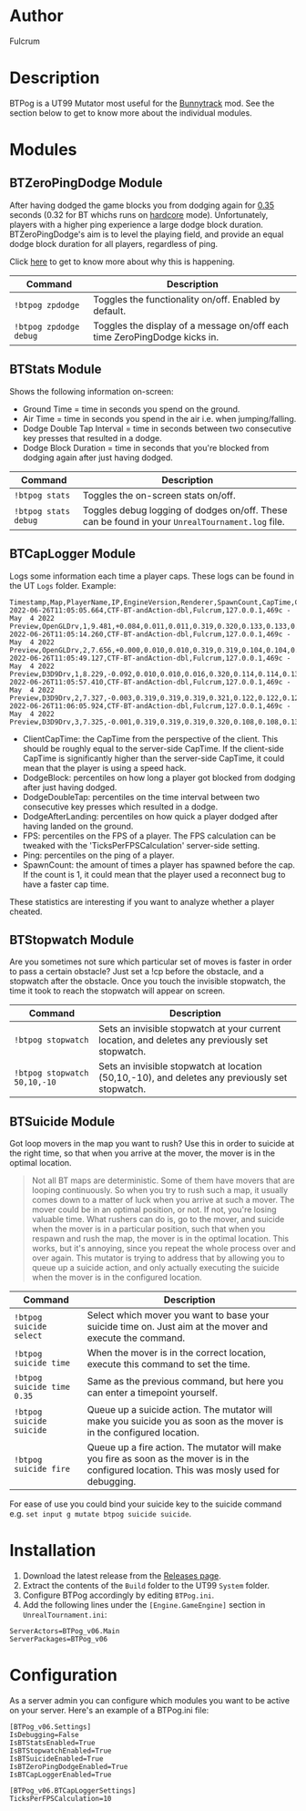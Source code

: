 # Author
Fulcrum

# Description
BTPog is a UT99 Mutator most useful for the [Bunnytrack](https://github.com/mbovijn/BTPlusPlusTE_beta3) mod. See the section below to get to know more about the individual modules.

# Modules

## BTZeroPingDodge Module
After having dodged the game blocks you from dodging again for [0.35](https://github.com/mbovijn/UT99/blob/master/Engine/PlayerPawn.uc#L4254) seconds (0.32 for BT whichs runs on [hardcore](https://github.com/mbovijn/UT99/blob/master/Botpack/DeathMatchPlus.uc#L139) mode). Unfortunately, players with a higher ping experience a large dodge block duration. BTZeroPingDodge's aim is to level the playing field, and provide an equal dodge block duration for all players, regardless of ping.

Click [here](https://github.com/mbovijn/BTPog/blob/master/DodgeBlock.md) to get to know more about why this is happening.

| Command                                           | Description
| ---                                               | ---
| `!btpog zpdodge`                                  | Toggles the functionality on/off. Enabled by default.
| `!btpog zpdodge debug`                            | Toggles the display of a message on/off each time ZeroPingDodge kicks in.

## BTStats Module
Shows the following information on-screen:
- Ground Time = time in seconds you spend on the ground.
- Air Time = time in seconds you spend in the air i.e. when jumping/falling.
- Dodge Double Tap Interval = time in seconds between two consecutive key presses that resulted in a dodge.
- Dodge Block Duration = time in seconds that you're blocked from dodging again after just having dodged.

| Command                                           | Description
| ---                                               | ---
| `!btpog stats`                                    | Toggles the on-screen stats on/off.
| `!btpog stats debug`                              | Toggles debug logging of dodges on/off. These can be found in your `UnrealTournament.log` file.

## BTCapLogger Module
Logs some information each time a player caps. These logs can be found in the UT `Logs` folder. Example:
```
Timestamp,Map,PlayerName,IP,EngineVersion,Renderer,SpawnCount,CapTime,ClientCapTime,DodgeBlock_1PC,DodgeBlock_5PC,DodgeBlock_25PC,DodgeBlock_50PC,DodgeDoubleTap_1PC,DodgeDoubleTap_5PC,DodgeDoubleTap_25PC,DodgeDoubleTap_50PC,DodgeAfterLanding_1PC,DodgeAfterLanding_5PC,DodgeAfterLanding_25PC,DodgeAfterLanding_50PC,FPS_1PC,FPS_5PC,FPS_25PC,FPS_50PC,Ping_1PC,Ping_5PC,Ping_25PC,Ping_50PC
2022-06-26T11:05:05.664,CTF-BT-andAction-dbl,Fulcrum,127.0.0.1,469c - May  4 2022 Preview,OpenGLDrv,1,9.481,+0.084,0.011,0.011,0.319,0.320,0.133,0.133,0.139,0.152,0.000,0.000,0.000,0.000,43,102,191,199,9,9,9,9
2022-06-26T11:05:14.260,CTF-BT-andAction-dbl,Fulcrum,127.0.0.1,469c - May  4 2022 Preview,OpenGLDrv,2,7.656,+0.000,0.010,0.010,0.319,0.319,0.104,0.104,0.122,0.132,0.000,0.000,0.000,0.000,189,197,199,200,9,9,9,9
2022-06-26T11:05:49.127,CTF-BT-andAction-dbl,Fulcrum,127.0.0.1,469c - May  4 2022 Preview,D3D9Drv,1,8.229,-0.092,0.010,0.010,0.016,0.320,0.114,0.114,0.137,0.153,0.000,0.000,0.000,0.000,47,98,188,199,11,11,14,14
2022-06-26T11:05:57.410,CTF-BT-andAction-dbl,Fulcrum,127.0.0.1,469c - May  4 2022 Preview,D3D9Drv,2,7.327,-0.003,0.319,0.319,0.319,0.321,0.122,0.122,0.126,0.143,0.000,0.000,0.000,0.000,192,197,199,200,10,27,27,27
2022-06-26T11:06:05.924,CTF-BT-andAction-dbl,Fulcrum,127.0.0.1,469c - May  4 2022 Preview,D3D9Drv,3,7.325,-0.001,0.319,0.319,0.319,0.320,0.108,0.108,0.133,0.157,0.000,0.000,0.000,0.000,194,194,199,200,10,10,10,10
```
- ClientCapTime: the CapTime from the perspective of the client. This should be roughly equal to the server-side CapTime. If the client-side CapTime is significantly higher than the server-side CapTime, it could mean that the player is using a speed hack.
- DodgeBlock: percentiles on how long a player got blocked from dodging after just having dodged.
- DodgeDoubleTap: percentiles on the time interval between two consecutive key presses which resulted in a dodge.
- DodgeAfterLanding: percentiles on how quick a player dodged after having landed on the ground.
- FPS: percentiles on the FPS of a player. The FPS calculation can be tweaked with the 'TicksPerFPSCalculation' server-side setting.
- Ping: percentiles on the ping of a player.
- SpawnCount: the amount of times a player has spawned before the cap. If the count is 1, it could mean that the player used a reconnect bug to have a faster cap time.

These statistics are interesting if you want to analyze whether a player cheated.

## BTStopwatch Module
Are you sometimes not sure which particular set of moves is faster in order to pass a certain obstacle? Just set a !cp before the obstacle, and a stopwatch after the obstacle. Once you touch the invisible stopwatch, the time it took to reach the stopwatch will appear on screen.

| Command                                           | Description
| ---                                               | ---
| `!btpog stopwatch`                                | Sets an invisible stopwatch at your current location, and deletes any previously set stopwatch.
| `!btpog stopwatch 50,10,-10`                      | Sets an invisible stopwatch at location (50,10,-10), and deletes any previously set stopwatch.

## BTSuicide Module
Got loop movers in the map you want to rush? Use this in order to suicide at the right time, so that when you arrive at the mover, the mover is in the optimal location.

>Not all BT maps are deterministic. Some of them have movers that are looping continuously. So when you try to rush such a map, it usually comes down to a matter of luck when you arrive at such a mover. The mover could be in an optimal position, or not. If not, you're losing valuable time.
What rushers can do is, go to the mover, and suicide when the mover is in a particular position, such that when you respawn and rush the map, the mover is in the optimal location. This works, but it's annoying, since you repeat the whole process over and over again. This mutator is trying to address that by allowing you to queue up a suicide action, and only actually executing the suicide when the mover is in the configured location.

| Command                                            | Description
| ---                                                | ---
| `!btpog suicide select`                            | Select which mover you want to base your suicide time on. Just aim at the mover and execute the command.
| `!btpog suicide time`                              | When the mover is in the correct location, execute this command to set the time.
| `!btpog suicide time 0.35`                         | Same as the previous command, but here you can enter a timepoint yourself.
| `!btpog suicide suicide`                           | Queue up a suicide action. The mutator will make you suicide you as soon as the mover is in the configured location.
| `!btpog suicide fire`                              | Queue up a fire action. The mutator will make you fire as soon as the mover is in the configured location. This was mosly used for debugging.

For ease of use you could bind your suicide key to the suicide command e.g. `set input g mutate btpog suicide suicide`.

# Installation
1. Download the latest release from the [Releases page](https://github.com/mbovijn/BTPog/releases/).
2. Extract the contents of the `Build` folder to the UT99 `System` folder.
3. Configure BTPog accordingly by editing `BTPog.ini`.
4. Add the following lines under the `[Engine.GameEngine]` section in `UnrealTournament.ini`:
```
ServerActors=BTPog_v06.Main
ServerPackages=BTPog_v06
```

# Configuration
As a server admin you can configure which modules you want to be active on your server. Here's an example of a BTPog.ini file:
```
[BTPog_v06.Settings]
IsDebugging=False
IsBTStatsEnabled=True
IsBTStopwatchEnabled=True
IsBTSuicideEnabled=True
IsBTZeroPingDodgeEnabled=True
IsBTCapLoggerEnabled=True

[BTPog_v06.BTCapLoggerSettings]
TicksPerFPSCalculation=10
```
